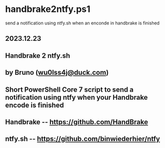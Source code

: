 # handbrake2ntfy.ps1
send a notification using ntfy.sh when an enconde in handbrake is finished

## 2023.12.23
## Handbrake 2 ntfy.sh
## by Bruno (wu0lss4j@duck.com)
##
## Short PowerShell Core 7 script to send a notification using ntfy when your Handbrake encode is finished
##
## Handbrake -- https://github.com/HandBrake
## ntfy.sh -- https://github.com/binwiederhier/ntfy
